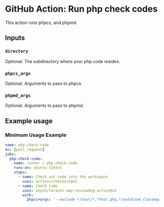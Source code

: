 # GitHub Action: Run php check codes

This action runs phpcs, and phpmd

## Inputs

### `directory`

Optional. The subdirectory where your php code resides.

### `phpcs_args`

Optional. Arguments to pass to phpcs.

### `phpmd_args`

Optional. Arguments to pass to phpmd.

## Example usage

### Minimum Usage Example

```yml
name: php-check-code
on: [pull_request]
jobs:
  php-check-code:
    name: runner / php-check-code
    runs-on: ubuntu-latest
    steps:
      - name: Check out code into the workspace
        uses: actions/checkout@v2
      - name: Check Code
        uses: eeyon/laravel-app-reviewdog-action@v2
        with:
          phpcs+args: '--exclude */test/*,*Test.php,*/autoload_classmap.php,*.js'
```
